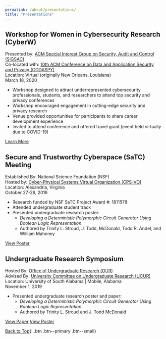 ```yaml
---
permalink: /about/presentations/
title: "Presentations"
---
```


## Workshop for Women in Cybersecurity Research (CyberW)

Presented by: [ACM Special Interest Group on Security, Audit and Control (SIGSAC)](https://sigsac.org/)\
Co-located with: [10th ACM Conference on Data and Application Security and Privacy (CODASPY)](http://www.codaspy.org/2020/)\
Location: Virtual (originally New Orleans, Louisiana)\
March 18, 2020
- Workshop designed to attract underrepresented cybersecurity professionals, students, and researchers to attend top security and privacy conferences
- Workshop encouraged engagement in cutting-edge security and privacy research
- Venue provided opportunities for participants to share career development experience
- Invited to attend conference and offered travel grant (event held virtually due to COVID-19)

<a href="https://sites.google.com/vt.edu/cyberw2020/home" class="btn btn--info btn--small">Learn More</a>

## Secure and Trustworthy Cyberspace (SaTC) Meeting

Established By: National Science Foundation (NSF)\
Hosted by: [Cyber-Physical Systems Virtual Organization (CPS-VO)](https://cps-vo.org/group/satc-pimtg19)\
Location: Alexandria, Virginia\
October 27-29, 2019
- Research funded by NSF SaTC Project Award #: 1811578
- Attended undergraduate student track
- Presented undergraduate research poster:
  - *Developing a Deterministic Polymorphic Circuit Generator Using Boolean Logic Representation*
  - Authored by Trinity L. Stroud, J. Todd, McDonald, Todd R. Andel, and William Mahoney

<a href="https://cps-vo.org/node/65590" class="btn btn--info btn--small">View Poster</a>

## Undergraduate Research Symposium

Hosted By: [Office of Undergraduate Research (OUR)](https://www.southalabama.edu/programs/our/research-symposium.html)\
Advised By: [University Committee on Undergraduate Research (UCUR)](https://www.southalabama.edu/programs/our/ucur.html)\
Location: University of South Alabama | Mobile, Alabama\
November 1, 2019
- Presented undergraduate research poster and paper:
  - *Developing a Deterministic Polymorphic Circuit Generator Using Boolean Logic Representation*
  - Authored by Trinity L. Stroud and J. Todd McDonald

<a href="/portfolio/surf-paper/" class="btn btn--info btn--small">View Paper</a>
<a href="/portfolio/surf-poster/" class="btn btn--info btn--small">View Poster</a>

[Back to Top](#top){: .btn .btn--primary .btn--small}